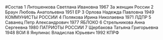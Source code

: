 #Состав
1 Лнтошенкова Светлана Ивановна 1967 За женщин России
2 Браун Любовь Анатольевна 1951 ЕР
3 Орлова Надежда Павловна 1949 КОММУНИСТЫ РОССИИ
4 Полякова Ирина Николаевна 1971 ЛДПР
5 Саванец Петр Александрович 1977 ЯБЛОКО
6 Стрельникова Анна Сергеевна 1980 ПАТРИОТЫ РОССИИ
7 Щербакова Татьяна Григорьевна 1948 ВОИ
8 Янулинас Владислав Юрьевич 1992 КПРФ
